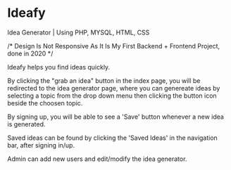 # Ideafy
Idea Generator | Using PHP, MYSQL, HTML, CSS
 
/* Design Is Not Responsive As It Is My First Backend + Frontend Project, done in 2020 */
 
Ideafy helps you find ideas quickly.

By clicking the "grab an idea" button in the index page, you will be redirected to the idea generator page, where you can genereate ideas by selecting a topic from the drop down menu then clicking the button icon beside the choosen topic.

By signing up, you will be able to see a 'Save' button whenever a new idea is generated.

Saved ideas can be found by clicking the 'Saved Ideas' in the navigation bar, after signing in/up.

Admin can add new users and edit/modify the idea generator.
